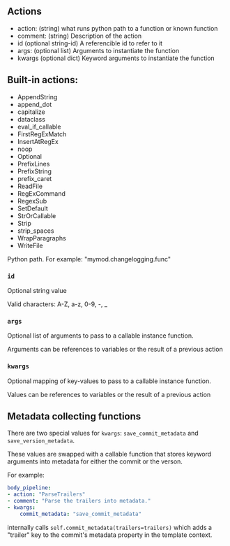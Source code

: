 ## Actions

- action: (string) what runs python path to a function or known function 
- comment: (string) Description of the action
- id (optional string-id) A referencible id to refer to it 
- args: (optional list) Arguments to instantiate the function
- kwargs (optional dict) Keyword arguments to instantiate the function

## Built-in actions: 

- AppendString
- append_dot
- capitalize
- dataclass
- eval_if_callable
- FirstRegExMatch
- InsertAtRegEx
- noop
- Optional
- PrefixLines
- PrefixString
- prefix_caret
- ReadFile
- RegExCommand
- RegexSub
- SetDefault
- StrOrCallable
- Strip
- strip_spaces
- WrapParagraphs
- WriteFile

Python path. For example: "mymod.changelogging.func"

### `id`

Optional string value

Valid characters: A-Z, a-z, 0-9, -, _

### `args`

Optional list of arguments to pass to a callable instance function.

Arguments can be references to variables or the result of a previous action

### `kwargs`

Optional mapping of key-values to pass to a callable instance function.

Values can be references to variables or the result of a previous action

## Metadata collecting functions

There are two special values for ``kwargs``: `save_commit_metadata` and `save_version_metadata`.

These values are swapped with a callable function that stores keyword arguments into metadata for either the commit or the verson.

For example:

```yaml
body_pipeline:
- action: "ParseTrailers"
- comment: "Parse the trailers into metadata."
- kwargs: 
    commit_metadata: "save_commit_metadata"
```

internally calls ``self.commit_metadata(trailers=trailers)`` which adds a "trailer" key to the commit's metadata property in the template context.
